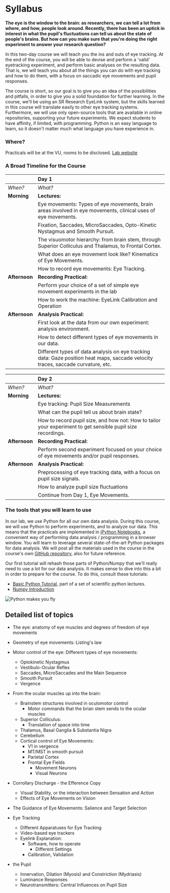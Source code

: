 # Syllabus

**The eye is the window to the brain: as researchers, we can tell a lot from where, and how, people look around. Recently, there has been an uptick in interest in what the pupil's fluctuations can tell us about the state of people's brains. But how can you make sure that you're doing the right experiment to answer your research question?**

In this two-day course we will teach you the ins and outs of eye tracking. At the end of the course, you will be able to devise and perform a 'valid' eyetracking experiment, and perform basic analyses on the resulting data. That is, we will teach you about all the things you can do with eye tracking and how to do them, with a focus on saccadic eye movements and pupil responses. 

The course is short, so our goal is to give you an idea of the possibilities and pitfalls, in order to give you a solid foundation for further learning. In the course, we'll be using an SR Research EyeLink system, but the skills learned in this course will translate easily to other eye tracking systems. Furthermore, we will use only open-source tools that are available in online repositories, supporting your future experiments. We expect students to have affinity, if limited, with programming. Python is an easy language to learn, so it doesn't matter much what language you have experience in. 

### Where?
Practicals will be at the VU, rooms to be disclosed. [Lab website](tknapen.github.io)

### A Broad Timeline for the Course
|              |            **Day 1**                                         |
| ------------ | :-----------------------------------------------------------------|
|      *When?*      |      *What?*                        |
| **Morning** |  **Lectures:** |
|                   | Eye movements: Types of eye movements, brain areas involved in eye movements, clinical uses of eye movements. |
|  | Fixation, Saccades, MicroSaccades, Opto-Kinetic Nystagmus and Smooth Pursuit. |
|  | The visuomotor hierarchy: from brain stem, through Superior Colliculus and Thalamus, to Frontal Cortex. |
|  | What does an eye movement look like? Kinematics of Eye Movements. |
|  | How to record eye movements: Eye Tracking. |
|  **Afternoon** |      **Recording Practical:**                       |
|  | Perform your choice of a set of simple eye movement experiments in the lab |
|  | How to work the machine: EyeLink Calibration and Operation |
|  **Afternoon** |      **Analysis Practical:**                       |
|  | First look at the data from our own experiment: analysis environment. |
|  | How to detect different types of eye movements in our data. |
|  | Different types of data analysis on eye tracking data: Gaze position heat maps, saccade velocity traces, saccade curvature, etc. |


|              |            **Day 2**                                         |
| ------------ | :-----------------------------------------------------------------|
|      *When?*      |      *What?*                        |
| **Morning** |  **Lectures:** |
|                   | Eye tracking: Pupil Size Measurements |
|  | What can the pupil tell us about brain state? |
|  | How to record pupil size, and how not: How to tailor your experiment to get sensible pupil size recordings. |
|  **Afternoon** |      **Recording Practical:**                      |
|  | Perform second experiment focused on your choice of eye movements and/or pupil responses. |
|  **Afternoon** |      **Analysis Practical:**                       |
|  | Preprocessing of eye tracking data, with a focus on pupil size signals. |
|  | How to analyze pupil size fluctuations |
|  | Continue from Day 1, Eye Movements. |

### The tools that you will learn to use
In our lab, we use Python for all our own data analysis. During this course, we will use Python to perform experiments, and to analyze our data. This means that the practicals are implemented in [iPython Notebooks](https://nbviewer.jupyter.org/github/ipython/ipython/blob/4.0.x/examples/IPython%20Kernel/Plotting%20in%20the%20Notebook.ipynb), a convenient way of performing data analysis / programming in a browser window. You will learn to leverage several state-of-the-art Python packages for data analysis. We will post all the materials used in the course in the course's own [GitHub repository](https://github.com/tknapen/eyetracking_course), also for future reference.

Our first tutorial will rehash those parts of Python/Numpy that we'll really need to use a lot for our data analysis. It makes sense to dive into this a bit in order to prepare for the course. To do this, consult these tutorials:

- [Basic Python Tutorial](https://github.com/jrjohansson/scientific-python-lectures/blob/master/Lecture-1-Introduction-to-Python-Programming.ipynb), part of a set of scientific python lectures.
- [Numpy Introduction](https://github.com/jrjohansson/scientific-python-lectures/blob/master/Lecture-2-Numpy.ipynb)

![Python makes you fly](https://imgs.xkcd.com/comics/python.png "Python makes you fly") 



## Detailed list of topics

- The eye: anatomy of eye muscles and degrees of freedom of eye movements
- Geometry of eye movements: Listing's law
- Motor control of the eye: Different types of eye movements:
    + Optokinetic Nystagmus
    + Vestibulo-Ocular Reflex
    + Saccades, MicroSaccades and the Main Sequence
    + Smooth Pursuit
    + Vergence
- From the ocular muscles up into the brain:
    + Brainstem structures involved in oculomotor control
        * Motor commands that the brian stem sends to the ocular muscles
    + Superior Colliculus:
        * Translation of space into time
    + Thalamus, Basal Ganglia & Substantia Nigra
    + Cerebellum
    + Cortical control of Eye Movements:
        * V1 in vergence
        * MT/MST in smooth pursuit
        * Parietal Cortex
        * Frontal Eye Fields
            - Movement Neurons
            - Visual Neurons
- Corrollary Discharge - the Efference Copy
    + Visual Stability, or the interaction between Sensation and Action
    + Effects of Eye Movements on Vision
- The Guidance of Eye Movements: Salience and Target Selection
- Eye Tracking
    + Different Apparatuses for Eye Tracking
    + Video-based eye trackers
    + Eyelink Explanation:
        * Software, how to operate
            - Different Settings
        * Calibration, Validation

- the Pupil
    + Innervation, Dilation (Myosis) and Constriction (Mydriasis)
    + Luminance Responses
    + Neurotransmitters: Central Influences on Pupil Size
    


